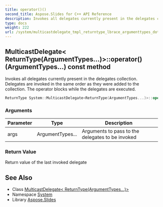 ```yaml
---
title: operator()()
second_title: Aspose.Slides for C++ API Reference
description: Invokes all delegates currently present in the delegates collection. Delegates are invoked in the same order as they were added to the collection. The operator blocks while the delegates are executed.
type: docs
weight: 222
url: /system/multicastdelegate_tmpl_returntype_lbrace_argumenttypes_dots_rbrace__end_tmpl/operator_call/
---
```

## MulticastDelegate< ReturnType(ArgumentTypes...)>::operator()(ArgumentTypes...) const method


Invokes all delegates currently present in the delegates collection. Delegates are invoked in the same order as they were added to the collection. The operator blocks while the delegates are executed.

```cpp
ReturnType System::MulticastDelegate<ReturnType(ArgumentTypes...)>::operator()(ArgumentTypes... args) const
```


### Arguments

| Parameter | Type | Description |
| --- | --- | --- |
| args | ArgumentTypes... | Arguments to pass to the delegates to be invoked |

### Return Value

Return value of the last invoked delegate

## See Also

* Class [MulticastDelegate< ReturnType(ArgumentTypes...)>](../)
* Namespace [System](../../)
* Library [Aspose.Slides](../../../)